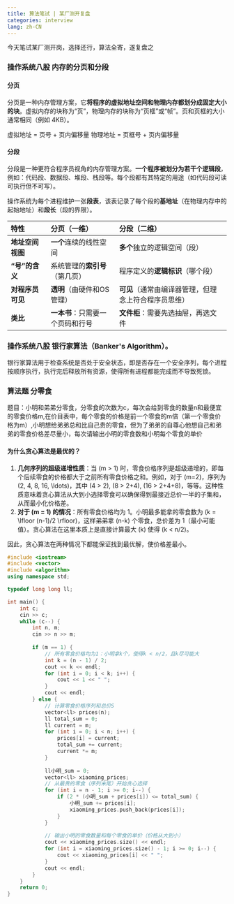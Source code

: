 ```yaml
---
title: 算法笔试 | 某厂测开复盘
categories: interview
lang: zh-CN
---
```


今天笔试某厂测开岗，选择还行，算法全寄，遂复盘之

### 操作系统八股 内存的分页和分段

#### 分页
分页是一种内存管理方案，它**将程序的虚拟地址空间和物理内存都划分成固定大小的块**。虚拟内存的块称为“页”，物理内存的块称为“页框”或“帧”。页和页框的大小通常相同（例如 4KB）。

虚拟地址 = 页号 + 页内偏移量
物理地址 = 页框号 + 页内偏移量

#### 分段
分段是一种更符合程序员视角的内存管理方案。**一个程序被划分为若干个逻辑段**，例如：代码段、数据段、堆段、栈段等。每个段都有其特定的用途（如代码段可读可执行但不可写）。

操作系统为每个进程维护一张**段表**，该表记录了每个段的**基地址**（在物理内存中的起始地址）和**段长**（段的界限）。

| 特性 | **分页（一维）** | **分段（二维）** |
| :--- | :--- | :--- |
| **地址空间视图** | **一个**连续的线性空间 | **多个**独立的逻辑空间（段） |
| **“号”的含义** | 系统管理的**索引号**（第几页） | 程序定义的**逻辑标识**（哪个段） |
| **对程序员可见** | **透明**（由硬件和OS管理） | **可见**（通常由编译器管理，但理念上符合程序员思维） |
| **类比** | **一本书**：只需要一个页码和行号 | **文件柜**：需要先选抽屉，再选文件 |

### 操作系统八股 银行家算法（Banker's Algorithm）。
银行家算法用于检查系统是否处于安全状态，即是否存在一个安全序列，每个进程按顺序执行，执行完后释放所有资源，使得所有进程都能完成而不导致死锁。

### 算法题 分零食
题目：小明和弟弟分零食，分零食的次数为c，每次会给到零食的数量n和最便宜的零食价格m,在价目表中，每个零食的价格是前一个零食的m倍（第一个零食价格为m）,小明想给弟弟总和比自己贵的零食，但为了弟弟的自尊心他想自己和弟弟的零食价格差尽量小，每次请输出小明的零食数和小明每个零食的单价

#### 为什么贪心算法是最优的？
1. **几何序列的超级递增性质**：当 \(m > 1\) 时，零食价格序列是超级递增的，即每个后续零食的价格都大于之前所有零食价格之和。例如，对于 \(m=2\)，序列为 \(2, 4, 8, 16, \ldots\)，其中 \(4 > 2\), \(8 > 2+4\), \(16 > 2+4+8\)，等等。这种性质意味着贪心算法从大到小选择零食可以确保得到最接近总价一半的子集和，从而最小化价格差。
2. **对于 \(m = 1\) 的情况**：所有零食价格均为 1。小明最多能拿的零食数为 \(k = \lfloor (n-1)/2 \rfloor\)，这样弟弟拿 \(n-k\) 个零食，总价差为 1（最小可能值）。贪心算法在这里本质上是直接计算最大 \(k\) 使得 \(k < n/2\)。

因此，贪心算法在两种情况下都能保证找到最优解，使价格差最小。

```cpp
#include <iostream>
#include <vector>
#include <algorithm>
using namespace std;

typedef long long ll;

int main() {
    int c;
    cin >> c;
    while (c--) {
        int n, m;
        cin >> n >> m;
        
        if (m == 1) {
            // 所有零食价格均为1：小明拿k个，使得k < n/2，且k尽可能大
            int k = (n - 1) / 2;
            cout << k << endl;
            for (int i = 0; i < k; i++) {
                cout << 1 << " ";
            }
            cout << endl;
        } else {
            // 计算零食价格序列和总价S
            vector<ll> prices(n);
            ll total_sum = 0;
            ll current = m;
            for (int i = 0; i < n; i++) {
                prices[i] = current;
                total_sum += current;
                current *= m;
            }
            
            ll小明_sum = 0;
            vector<ll> xiaoming_prices;
            // 从最贵的零食（序列末尾）开始贪心选择
            for (int i = n - 1; i >= 0; i--) {
                if (2 * (小明_sum + prices[i]) <= total_sum) {
                    小明_sum += prices[i];
                    xiaoming_prices.push_back(prices[i]);
                }
            }
            
            // 输出小明的零食数量和每个零食的单价（价格从大到小）
            cout << xiaoming_prices.size() << endl;
            for (int i = xiaoming_prices.size() - 1; i >= 0; i--) {
                cout << xiaoming_prices[i] << " ";
            }
            cout << endl;
        }
    }
    return 0;
}
```
